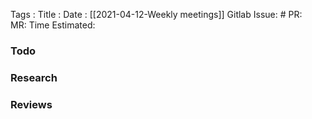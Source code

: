 Tags : 
Title : 
Date : [[2021-04-12-Weekly meetings]]
Gitlab Issue: #
PR:  
MR: 
Time Estimated: 

### Todo
### Research
### Reviews

